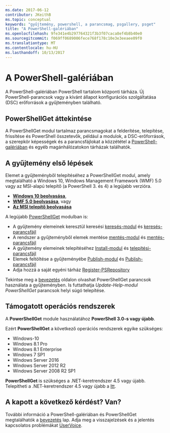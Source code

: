 ```yaml
---
ms.date: 2017-06-12
contributor: JKeithB
ms.topic: conceptual
keywords: "gyűjtemény, powershell, a parancsmag, psgallery, psget"
title: "A PowerShell-galériában"
ms.openlocfilehash: 9fe341e4b297764321f3b3f07caca8ef4b8b40e0
ms.sourcegitcommit: f069ff0689006fece768f178c10e3e3eeaee09f0
ms.translationtype: MT
ms.contentlocale: hu-HU
ms.lasthandoff: 10/13/2017
---
```

# <a name="the-powershell-gallery"></a>A PowerShell-galériában

A PowerShell-galériában PowerShell tartalom központi tárháza. Új PowerShell-parancsok vagy a kívánt állapot konfigurációs szolgáltatása (DSC) erőforrások a gyűjteményben található.

## <a name="powershellget-overview"></a>PowerShellGet áttekintése

A PowerShellGet modul tartalmaz parancsmagokat a felderítése, telepítése, frissítése és PowerShell összetevők, például a modulok, a DSC-erőforrások, a szerepkör képességek és a parancsfájlokat a közzététel a [PowerShell-galériában](https://www.PowerShellGallery.com) és egyéb magánhálózatokon tárházak találhatók.

## <a name="getting-started-with-the-gallery"></a>A gyűjtemény első lépések

Elemet a gyűjteményből telepítéséhez a PowerShellGet modul, amely megtalálható a Windows 10, Windows Management Framework (WMF) 5.0 vagy az MSI-alapú telepítő (a PowerShell 3. és 4) a legújabb verzióra.

- [**Windows 10 beolvasása**](http://go.microsoft.com/fwlink/?LinkID=624830&clcid=0x409),
- [**WMF 5.0 beolvasása**](http://go.microsoft.com/fwlink/?LinkId=398175), vagy
- [**Az MSI telepítő beolvasása**](http://go.microsoft.com/fwlink/?LinkID=746217&clcid=0x409)

A legújabb [PowerShellGet](http://go.microsoft.com/fwlink/?LinkID=760387&clcid=0x409) modulban is:

-   A gyűjtemény elemeinek keresztül keresési [keresés-modul](https://go.microsoft.com/fwlink/?LinkId=821658) és [keresés-parancsfájl](https://go.microsoft.com/fwlink/?LinkId=822322)
-   A rendszer a gyűjteményből elemek mentése [mentés-modul](https://go.microsoft.com/fwlink/?LinkId=821669) és [mentés-parancsfájl](https://go.microsoft.com/fwlink/?LinkId=822334)
-   A gyűjtemény elemeinek telepítéséhez [Install-modul](https://go.microsoft.com/fwlink/?LinkId=821663) és [telepítési-parancsfájl](https://go.microsoft.com/fwlink/?LinkId=822327)
-   Elemek feltöltése a gyűjteményébe [Publish-modul](https://go.microsoft.com/fwlink/?LinkId=821666) és [Publish-parancsfájl](https://go.microsoft.com/fwlink/?LinkId=822331)
-   Adja hozzá a saját egyéni tárház [Register-PSRepository](https://go.microsoft.com/fwlink/?LinkId=821668)

Tekintse meg a [bevezetés](psgallery/psgallery_gettingstarted.md) oldalon olvashat PowerShellGet parancsok használata a gyűjteményben. Is futtathatja *Update-Help-modul PowerShellGet* parancsok helyi súgó telepítése.

## <a name="supported-operating-systems"></a>Támogatott operációs rendszerek

A **PowerShellGet** module használatához **PowerShell 3.0-s vagy újabb**.

Ezért **PowerShellGet** a következő operációs rendszerek egyike szükséges:

- Windows-10
- Windows 8.1 Pro
- Windows 8.1 Enterprise
- Windows 7 SP1
- Windows Server 2016
- Windows Server 2012 R2
- Windows Server 2008 R2 SP1

**PowerShellGet** is szükséges a .NET-keretrendszer 4.5 vagy újabb. Telepítheti a .NET-keretrendszer 4.5 vagy újabb a [Itt](https://msdn.microsoft.com/en-us/library/5a4x27ek.aspx).


## <a name="got-a-question-have-feedback"></a>A kapott a következő kérdést? Van?

További információ a PowerShell-galériában és PowerShellGet megtalálhatók a [bevezetés](psgallery/psgallery_gettingstarted.md) lap. Adja meg a visszajelzések és a jelentés kapcsolatos problémákat [UserVoice](http://windowsserver.uservoice.com/forums/301869-powershell).

